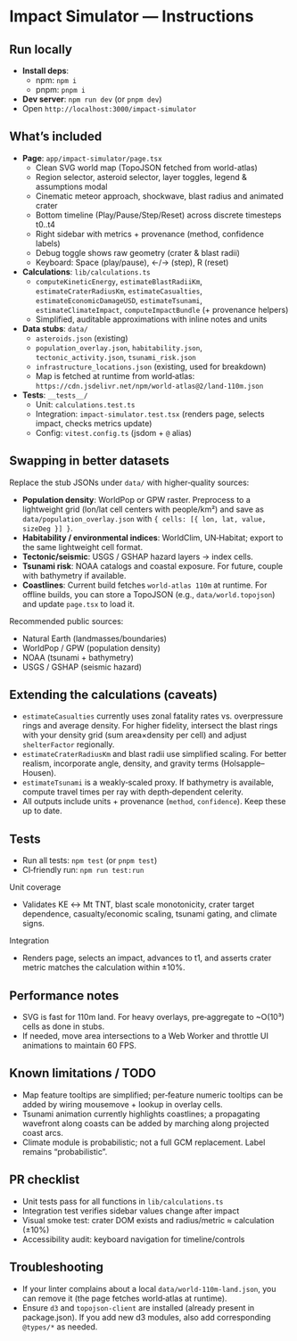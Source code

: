 # Impact Simulator — Instructions

## Run locally

- **Install deps**:
  - npm: `npm i`
  - pnpm: `pnpm i`
- **Dev server**: `npm run dev` (or `pnpm dev`)
- Open `http://localhost:3000/impact-simulator`

## What’s included

- **Page**: `app/impact-simulator/page.tsx`
  - Clean SVG world map (TopoJSON fetched from world-atlas)
  - Region selector, asteroid selector, layer toggles, legend & assumptions modal
  - Cinematic meteor approach, shockwave, blast radius and animated crater
  - Bottom timeline (Play/Pause/Step/Reset) across discrete timesteps t0..t4
  - Right sidebar with metrics + provenance (method, confidence labels)
  - Debug toggle shows raw geometry (crater & blast radii)
  - Keyboard: Space (play/pause), ←/→ (step), R (reset)
- **Calculations**: `lib/calculations.ts`
  - `computeKineticEnergy`, `estimateBlastRadiiKm`, `estimateCraterRadiusKm`, `estimateCasualties`, `estimateEconomicDamageUSD`, `estimateTsunami`, `estimateClimateImpact`, `computeImpactBundle` (+ provenance helpers)
  - Simplified, auditable approximations with inline notes and units
- **Data stubs**: `data/`
  - `asteroids.json` (existing)
  - `population_overlay.json`, `habitability.json`, `tectonic_activity.json`, `tsunami_risk.json`
  - `infrastructure_locations.json` (existing, used for breakdown)
  - Map is fetched at runtime from world‑atlas: `https://cdn.jsdelivr.net/npm/world-atlas@2/land-110m.json`
- **Tests**: `__tests__/`
  - Unit: `calculations.test.ts`
  - Integration: `impact-simulator.test.tsx` (renders page, selects impact, checks metrics update)
  - Config: `vitest.config.ts` (jsdom + `@` alias)

## Swapping in better datasets

Replace the stub JSONs under `data/` with higher‑quality sources:

- **Population density**: WorldPop or GPW raster. Preprocess to a lightweight grid (lon/lat cell centers with people/km²) and save as `data/population_overlay.json` with `{ cells: [{ lon, lat, value, sizeDeg }] }`.
- **Habitability / environmental indices**: WorldClim, UN‑Habitat; export to the same lightweight cell format.
- **Tectonic/seismic**: USGS / GSHAP hazard layers → index cells.
- **Tsunami risk**: NOAA catalogs and coastal exposure. For future, couple with bathymetry if available.
- **Coastlines**: Current build fetches `world-atlas 110m` at runtime. For offline builds, you can store a TopoJSON (e.g., `data/world.topojson`) and update `page.tsx` to load it.

Recommended public sources:

- Natural Earth (landmasses/boundaries)
- WorldPop / GPW (population density)
- NOAA (tsunami + bathymetry)
- USGS / GSHAP (seismic hazard)

## Extending the calculations (caveats)

- `estimateCasualties` currently uses zonal fatality rates vs. overpressure rings and average density. For higher fidelity, intersect the blast rings with your density grid (sum area×density per cell) and adjust `shelterFactor` regionally.
- `estimateCraterRadiusKm` and blast radii use simplified scaling. For better realism, incorporate angle, density, and gravity terms (Holsapple–Housen).
- `estimateTsunami` is a weakly‑scaled proxy. If bathymetry is available, compute travel times per ray with depth‑dependent celerity.
- All outputs include units + provenance (`method`, `confidence`). Keep these up to date.

## Tests

- Run all tests: `npm test` (or `pnpm test`)
- CI‑friendly run: `npm run test:run`

Unit coverage

- Validates KE ↔ Mt TNT, blast scale monotonicity, crater target dependence, casualty/economic scaling, tsunami gating, and climate signs.

Integration

- Renders page, selects an impact, advances to t1, and asserts crater metric matches the calculation within ±10%.

## Performance notes

- SVG is fast for 110m land. For heavy overlays, pre‑aggregate to ~O(10³) cells as done in stubs.
- If needed, move area intersections to a Web Worker and throttle UI animations to maintain 60 FPS.

## Known limitations / TODO

- Map feature tooltips are simplified; per‑feature numeric tooltips can be added by wiring mousemove + lookup in overlay cells.
- Tsunami animation currently highlights coastlines; a propagating wavefront along coasts can be added by marching along projected coast arcs.
- Climate module is probabilistic; not a full GCM replacement. Label remains “probabilistic”.

## PR checklist

- Unit tests pass for all functions in `lib/calculations.ts`
- Integration test verifies sidebar values change after impact
- Visual smoke test: crater DOM exists and radius/metric ≈ calculation (±10%)
- Accessibility audit: keyboard navigation for timeline/controls

## Troubleshooting

- If your linter complains about a local `data/world-110m-land.json`, you can remove it (the page fetches world‑atlas at runtime).
- Ensure `d3` and `topojson-client` are installed (already present in package.json). If you add new d3 modules, also add corresponding `@types/*` as needed.
